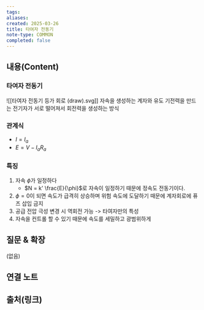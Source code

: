 ```yaml
---
tags:
aliases: 
created: 2025-03-26
title: 타여자 전동기
note-type: COMMON
completed: false
---
```


## 내용(Content)

### 타여자 전동기

![[타여자 전동기 등가 회로 (draw).svg]]
자속을 생성하는 계자와 유도 기전력을 만드는 전기자가 서로 떨어져서 회전력을 생성하는 방식

### 관계식

- $I = I_{a}$
- $E = V - I_{a}R_{a}$


### 특징

1. 자속 $\phi$가 일정하다
	- $N = k' \frac{E}{\phi}$로 자속이 일정하기 때문에 정속도 전동기이다.
2. $\phi = 0$이 되면 속도가 급격히 상승하며 위험 속도에 도달하기 때문에 계자회로에 퓨즈 삽입 금지
3. 공급 전압 극성 변경 시 역회전 가능 -> 타여자만의 특성
4. 자속을 컨트롤 할 수 있기 때문에 속도를 세밀하고 광범위하게 


## 질문 & 확장

(없음)

## 연결 노트

## 출처(링크)

